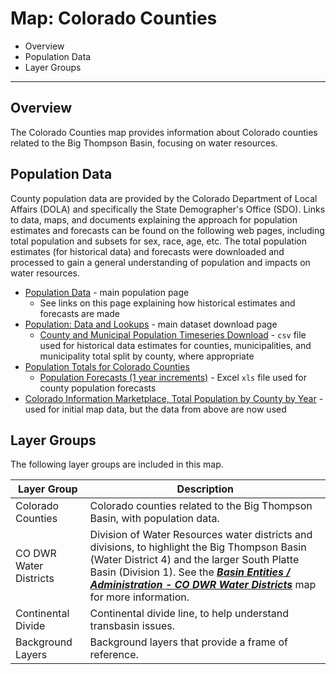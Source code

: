 # Map: Colorado Counties #

*   Overview
*   Population Data
*   Layer Groups

---------------

## Overview ##

The Colorado Counties map provides information about Colorado counties related to the Big Thompson Basin,
focusing on water resources.

## Population Data ##

County population data are provided by the Colorado Department of Local Affairs (DOLA)
and specifically the State Demographer's Office (SDO).
Links to data, maps, and documents explaining the approach for population estimates and forecasts
can be found on the following web pages,
including total population and subsets for sex, race, age, etc.
The total population estimates (for historical data) and forecasts
were downloaded and processed to gain a general understanding of population and impacts on water resources.

*   [Population Data](https://demography.dola.colorado.gov/population/) - main population page
    +   See links on this page explaining how historical estimates and forecasts are made
*   [Population: Data and Lookups](https://demography.dola.colorado.gov/population/data) - main dataset download page
    +   [County and Municipal Population Timeseries Download](https://storage.googleapis.com/co-publicdata/county-muni-timeseries.csv) - `csv`
        file used for historical data estimates for counties, municipalities, and municipality total split by county, where appropriate
*   [Population Totals for Colorado Counties](https://demography.dola.colorado.gov/population/population-totals-counties/#population-totals-for-colorado-counties)
    +   [Population Forecasts (1 year increments)](https://drive.google.com/uc?export=download&id=0B-vz6H4k4SESdkNHSng2VGlEc1k) - Excel `xls` file
        used for county population forecasts
*   [Colorado Information Marketplace, Total Population by County by Year](https://data.colorado.gov/Demographics/Total-Population-by-County-by-Year/9dd2-kw29) - used
    for initial map data, but the data from above are now used

## Layer Groups ##

The following layer groups are included in this map.

| **Layer Group** | **Description** |
| -- | -- |
| Colorado Counties | Colorado counties related to the Big Thompson Basin, with population data. |
| CO DWR Water Districts | Division of Water Resources water districts and divisions, to highlight the Big Thompson Basin (Water District 4) and the larger South Platte Basin (Division 1).  See the [***Basin Entities / Administration - CO DWR Water Districts***](#map/entities-codwr-waterdistricts) map for more information. |
| Continental Divide | Continental divide line, to help understand transbasin issues. |
| Background Layers | Background layers that provide a frame of reference. |

